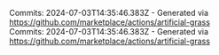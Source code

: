 Commits: 2024-07-03T14:35:46.383Z - Generated via https://github.com/marketplace/actions/artificial-grass
<br>
Commits: 2024-07-03T14:35:46.383Z - Generated via https://github.com/marketplace/actions/artificial-grass
<br>
